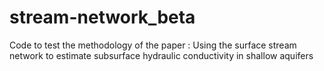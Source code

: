 # stream-network_beta
Code to test the methodology of the paper : Using the surface stream network to estimate subsurface hydraulic conductivity in shallow aquifers 
